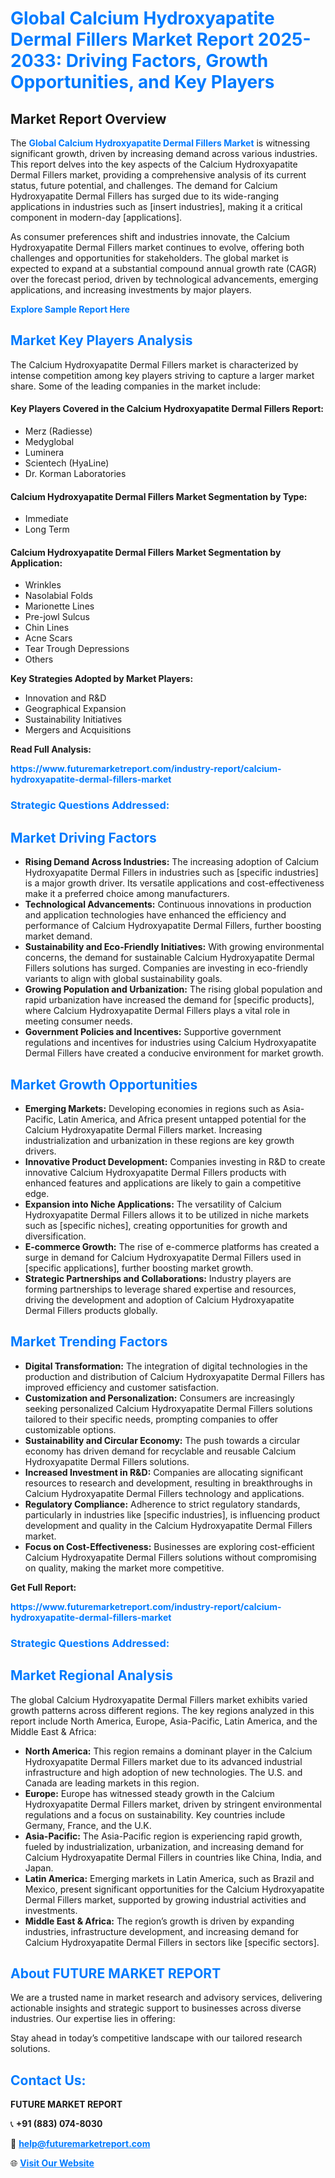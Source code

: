 <h1 style="color: #007BFF;">Global Calcium Hydroxyapatite Dermal Fillers Market Report 2025-2033: Driving Factors, Growth Opportunities, and Key Players</h1>

<section id="overview">
<h2>Market Report Overview</h2>
<p>The <a href="https://www.futuremarketreport.com/industry-report/calcium-hydroxyapatite-dermal-fillers-market" style="color: #007BFF; text-decoration: none;"><strong>Global Calcium Hydroxyapatite Dermal Fillers Market</strong></a> is witnessing significant growth, driven by increasing demand across various industries. This report delves into the key aspects of the Calcium Hydroxyapatite Dermal Fillers market, providing a comprehensive analysis of its current status, future potential, and challenges. The demand for Calcium Hydroxyapatite Dermal Fillers has surged due to its wide-ranging applications in industries such as [insert industries], making it a critical component in modern-day [applications].</p>
<p>As consumer preferences shift and industries innovate, the Calcium Hydroxyapatite Dermal Fillers market continues to evolve, offering both challenges and opportunities for stakeholders. The global market is expected to expand at a substantial compound annual growth rate (CAGR) over the forecast period, driven by technological advancements, emerging applications, and increasing investments by major players.</p>
</section>

<section id="overview">
<p><a href="https://www.futuremarketreport.com/request-sample/reportId=64513" style="color: #007BFF; text-decoration: none;"><strong>Explore Sample Report Here</strong></a></p>
</section>

<section id="key-players">
<h2 style="color: #007BFF;">Market Key Players Analysis</h2>
<p>The Calcium Hydroxyapatite Dermal Fillers market is characterized by intense competition among key players striving to capture a larger market share. Some of the leading companies in the market include:</p>
<h4>Key Players Covered in the Calcium Hydroxyapatite Dermal Fillers Report:</h4>
<ul><li>Merz (Radiesse)</li><li>Medyglobal</li><li>Luminera</li><li>Scientech (HyaLine)</li><li>Dr. Korman Laboratories</li></ul>
<h4>Calcium Hydroxyapatite Dermal Fillers Market Segmentation by Type:</h4>
<ul><li>Immediate</li><li>Long Term</li></ul>

<h4>Calcium Hydroxyapatite Dermal Fillers Market Segmentation by Application:</h4>
<ul><li>Wrinkles</li><li>Nasolabial Folds</li><li>Marionette Lines</li><li>Pre-jowl Sulcus</li><li>Chin Lines</li><li>Acne Scars</li><li>Tear Trough Depressions</li><li>Others</li></ul>
<p><strong>Key Strategies Adopted by Market Players:</strong></p>
<ul>
<li>Innovation and R&D</li>
<li>Geographical Expansion</li>
<li>Sustainability Initiatives</li>
<li>Mergers and Acquisitions</li>
</ul>
</section>

<section>
<p><strong>Read Full Analysis: </strong></p><a href="https://www.futuremarketreport.com/industry-report/calcium-hydroxyapatite-dermal-fillers-market" style="color: #007BFF; text-decoration: none;"><strong>https://www.futuremarketreport.com/industry-report/calcium-hydroxyapatite-dermal-fillers-market</strong></a>
<h3 style="color: #007BFF;">Strategic Questions Addressed:</h3>
</section>

<section id="driving-factors">
<h2 style="color: #007BFF;">Market Driving Factors</h2>
<ul>
<li><strong>Rising Demand Across Industries:</strong> The increasing adoption of Calcium Hydroxyapatite Dermal Fillers in industries such as [specific industries] is a major growth driver. Its versatile applications and cost-effectiveness make it a preferred choice among manufacturers.</li>
<li><strong>Technological Advancements:</strong> Continuous innovations in production and application technologies have enhanced the efficiency and performance of Calcium Hydroxyapatite Dermal Fillers, further boosting market demand.</li>
<li><strong>Sustainability and Eco-Friendly Initiatives:</strong> With growing environmental concerns, the demand for sustainable Calcium Hydroxyapatite Dermal Fillers solutions has surged. Companies are investing in eco-friendly variants to align with global sustainability goals.</li>
<li><strong>Growing Population and Urbanization:</strong> The rising global population and rapid urbanization have increased the demand for [specific products], where Calcium Hydroxyapatite Dermal Fillers plays a vital role in meeting consumer needs.</li>
<li><strong>Government Policies and Incentives:</strong> Supportive government regulations and incentives for industries using Calcium Hydroxyapatite Dermal Fillers have created a conducive environment for market growth.</li>
</ul>
</section>

<section id="growth-opportunities">
<h2 style="color: #007BFF;">Market Growth Opportunities</h2>
<ul>
<li><strong>Emerging Markets:</strong> Developing economies in regions such as Asia-Pacific, Latin America, and Africa present untapped potential for the Calcium Hydroxyapatite Dermal Fillers market. Increasing industrialization and urbanization in these regions are key growth drivers.</li>
<li><strong>Innovative Product Development:</strong> Companies investing in R&D to create innovative Calcium Hydroxyapatite Dermal Fillers products with enhanced features and applications are likely to gain a competitive edge.</li>
<li><strong>Expansion into Niche Applications:</strong> The versatility of Calcium Hydroxyapatite Dermal Fillers allows it to be utilized in niche markets such as [specific niches], creating opportunities for growth and diversification.</li>
<li><strong>E-commerce Growth:</strong> The rise of e-commerce platforms has created a surge in demand for Calcium Hydroxyapatite Dermal Fillers used in [specific applications], further boosting market growth.</li>
<li><strong>Strategic Partnerships and Collaborations:</strong> Industry players are forming partnerships to leverage shared expertise and resources, driving the development and adoption of Calcium Hydroxyapatite Dermal Fillers products globally.</li>
</ul>
</section>

<section id="trending-factors">
<h2 style="color: #007BFF;">Market Trending Factors</h2>
<ul>
<li><strong>Digital Transformation:</strong> The integration of digital technologies in the production and distribution of Calcium Hydroxyapatite Dermal Fillers has improved efficiency and customer satisfaction.</li>
<li><strong>Customization and Personalization:</strong> Consumers are increasingly seeking personalized Calcium Hydroxyapatite Dermal Fillers solutions tailored to their specific needs, prompting companies to offer customizable options.</li>
<li><strong>Sustainability and Circular Economy:</strong> The push towards a circular economy has driven demand for recyclable and reusable Calcium Hydroxyapatite Dermal Fillers solutions.</li>
<li><strong>Increased Investment in R&D:</strong> Companies are allocating significant resources to research and development, resulting in breakthroughs in Calcium Hydroxyapatite Dermal Fillers technology and applications.</li>
<li><strong>Regulatory Compliance:</strong> Adherence to strict regulatory standards, particularly in industries like [specific industries], is influencing product development and quality in the Calcium Hydroxyapatite Dermal Fillers market.</li>
<li><strong>Focus on Cost-Effectiveness:</strong> Businesses are exploring cost-efficient Calcium Hydroxyapatite Dermal Fillers solutions without compromising on quality, making the market more competitive.</li>
</ul>
</section>

<section>
<p><strong>Get Full Report: </strong></p><a href="https://www.futuremarketreport.com/industry-report/calcium-hydroxyapatite-dermal-fillers-market" style="color: #007BFF; text-decoration: none;"><strong>https://www.futuremarketreport.com/industry-report/calcium-hydroxyapatite-dermal-fillers-market</strong></a>
<h3 style="color: #007BFF;">Strategic Questions Addressed:</h3>
</section>


<section id="regional-analysis">
<h2 style="color: #007BFF;">Market Regional Analysis</h2>
<p>The global Calcium Hydroxyapatite Dermal Fillers market exhibits varied growth patterns across different regions. The key regions analyzed in this report include North America, Europe, Asia-Pacific, Latin America, and the Middle East & Africa:</p>
<ul>
<li><strong>North America:</strong> This region remains a dominant player in the Calcium Hydroxyapatite Dermal Fillers market due to its advanced industrial infrastructure and high adoption of new technologies. The U.S. and Canada are leading markets in this region.</li>
<li><strong>Europe:</strong> Europe has witnessed steady growth in the Calcium Hydroxyapatite Dermal Fillers market, driven by stringent environmental regulations and a focus on sustainability. Key countries include Germany, France, and the U.K.</li>
<li><strong>Asia-Pacific:</strong> The Asia-Pacific region is experiencing rapid growth, fueled by industrialization, urbanization, and increasing demand for Calcium Hydroxyapatite Dermal Fillers in countries like China, India, and Japan.</li>
<li><strong>Latin America:</strong> Emerging markets in Latin America, such as Brazil and Mexico, present significant opportunities for the Calcium Hydroxyapatite Dermal Fillers market, supported by growing industrial activities and investments.</li>
<li><strong>Middle East & Africa:</strong> The region’s growth is driven by expanding industries, infrastructure development, and increasing demand for Calcium Hydroxyapatite Dermal Fillers in sectors like [specific sectors].</li>
</ul>
</section>

<footer>
<h2 style="color: #007BFF;">About FUTURE MARKET REPORT</h2>
<p>We are a trusted name in market research and advisory services, delivering actionable insights and strategic support to businesses across diverse industries. Our expertise lies in offering:</p>

<p>Stay ahead in today’s competitive landscape with our tailored research solutions.</p>

<h2 style="color: #007BFF;">Contact Us:</h2>
<p><strong>FUTURE MARKET REPORT</strong></p>
<p>📞 <strong>+91 (883) 074-8030</strong></p>
<p>📧 <strong><a href="mailto:help@futuremarketreport.com" style="color: #007BFF;">help@futuremarketreport.com</a></strong></p>
<p>🌐 <strong><a href="https://www.futuremarketreport.com/" style="color: #007BFF;">Visit Our Website</a></strong></p>
</footer>